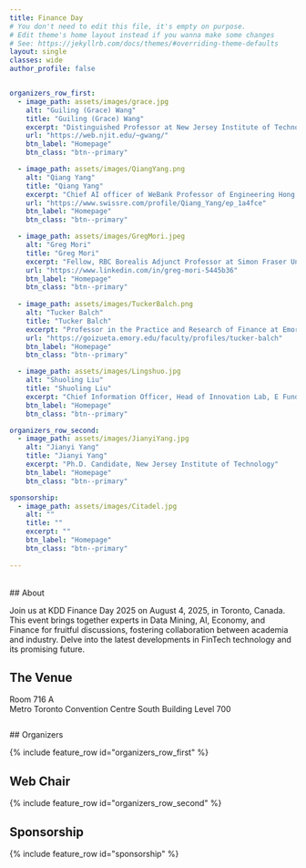 ```yaml
---
title: Finance Day
# You don't need to edit this file, it's empty on purpose.
# Edit theme's home layout instead if you wanna make some changes
# See: https://jekyllrb.com/docs/themes/#overriding-theme-defaults
layout: single
classes: wide
author_profile: false


organizers_row_first:
  - image_path: assets/images/grace.jpg
    alt: "Guiling (Grace) Wang"
    title: "Guiling (Grace) Wang"
    excerpt: "Distinguished Professor at New Jersey Institute of Technology"
    url: "https://web.njit.edu/~gwang/"
    btn_label: "Homepage"
    btn_class: "btn--primary"

  - image_path: assets/images/QiangYang.png
    alt: "Qiang Yang"
    title: "Qiang Yang"
    excerpt: "Chief AI officer of WeBank Professor of Engineering Hong Kong University"    
    url: "https://www.swissre.com/profile/Qiang_Yang/ep_1a4fce"
    btn_label: "Homepage"
    btn_class: "btn--primary"

  - image_path: assets/images/GregMori.jpeg
    alt: "Greg Mori"
    title: "Greg Mori"
    excerpt: "Fellow, RBC Borealis Adjunct Professor at Simon Fraser University"
    url: "https://www.linkedin.com/in/greg-mori-5445b36"
    btn_label: "Homepage"
    btn_class: "btn--primary"
  
  - image_path: assets/images/TuckerBalch.png
    alt: "Tucker Balch"
    title: "Tucker Balch"
    excerpt: "Professor in the Practice and Research of Finance at Emory University"
    url: "https://goizueta.emory.edu/faculty/profiles/tucker-balch"
    btn_label: "Homepage"
    btn_class: "btn--primary"

  - image_path: assets/images/Lingshuo.jpg
    alt: "Shuoling Liu"
    title: "Shuoling Liu"
    excerpt: "Chief Information Officer, Head of Innovation Lab, E Fund Management Co,. LTD"
    btn_label: "Homepage"
    btn_class: "btn--primary"

organizers_row_second:
  - image_path: assets/images/JianyiYang.jpg
    alt: "Jianyi Yang"
    title: "Jianyi Yang"
    excerpt: "Ph.D. Candidate, New Jersey Institute of Technology"
    btn_label: "Homepage"
    btn_class: "btn--primary"

sponsorship:
  - image_path: assets/images/Citadel.jpg
    alt: ""
    title: ""
    excerpt: ""
    btn_label: "Homepage"
    btn_class: "btn--primary"
    
---
```

<br/>
## About

Join us at KDD Finance Day 2025 on August 4, 2025, in Toronto, Canada. This event brings together experts in Data Mining, AI, Economy, and Finance for fruitful discussions, fostering collaboration between academia and industry. Delve into the latest developments in FinTech technology and its promising future. 

## The Venue

Room 716 A<br>Metro Toronto Convention Centre South Building Level 700

<section class="organizers" markdown="1" style="margin-top: 2em">
## Organizers
  
{% include feature_row id="organizers_row_first" %}


## Web Chair

{% include feature_row id="organizers_row_second" %}

## Sponsorship

{% include feature_row id="sponsorship" %}

</section>